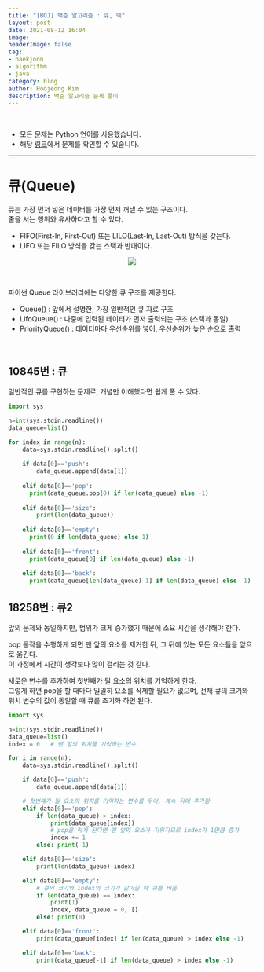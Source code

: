 ```yaml
---
title: "[BOJ] 백준 알고리즘 : 큐, 덱"
layout: post
date: 2021-08-12 16:04
image:
headerImage: false
tag:
- baekjoon
- algorithm
- java
category: blog
author: Hoojeong Kim
description: 백준 알고리즘 문제 풀이
---
```

<br/>

* 모든 문제는 Python 언어를 사용했습니다.
* 해당 <a href="https://www.acmicpc.net/step/12" target="_blank">링크</a>에서 문제를 확인할 수 있습니다.

---

# 큐(Queue)
큐는 가장 먼저 넣은 데이터를 가장 먼저 꺼낼 수 있는 구조이다.  
줄을 서는 행위와 유사하다고 할 수 있다.
* FIFO(First-In, First-Out) 또는 LILO(Last-In, Last-Out) 방식을 갖는다.
* LIFO 또는 FILO 방식을 갖는 스택과 반대이다.

<p align="center">
  <img src="https://www.fun-coding.org/00_Images/queue.png">
</p>
</br>

파이썬 Queue 라이브러리에는 다양한 큐 구조를 제공한다.
* Queue() : 앞에서 설명한, 가장 일반적인 큐 자료 구조
* LifoQueue() : 나중에 입력된 데이터가 먼저 출력되는 구조 (스택과 동일)
* PriorityQueue() : 데이터마다 우선순위를 넣어, 우선순위가 높은 순으로 출력
</br>

## 10845번 : 큐

일반적인 큐를 구현하는 문제로, 개념만 이해했다면 쉽게 풀 수 있다.

```python
import sys

n=int(sys.stdin.readline())
data_queue=list()

for index in range(n):
    data=sys.stdin.readline().split()
    
    if data[0]=='push':
        data_queue.append(data[1])
        
    elif data[0]=='pop':
      print(data_queue.pop(0) if len(data_queue) else -1)
            
    elif data[0]=='size':
        print(len(data_queue))
        
    elif data[0]=='empty':
      print(0 if len(data_queue) else 1)
            
    elif data[0]=='front':
      print(data_queue[0] if len(data_queue) else -1)
            
    elif data[0]=='back':
      print(data_queue[len(data_queue)-1] if len(data_queue) else -1)
```

## 18258번 : 큐2

앞의 문제와 동일하지만, 범위가 크게 증가했기 때문에 소요 시간을 생각해야 한다.  

pop 동작을 수행하게 되면 맨 앞의 요소를 제거한 뒤, 그 뒤에 있는 모든 요소들을 앞으로 옮긴다.  
이 과정에서 시간이 생각보다 많이 걸리는 것 같다.

새로운 변수를 추가하여 첫번째가 될 요소의 위치를 기억하게 한다.  
그렇게 하면 pop을 할 때마다 일일히 요소를 삭제할 필요가 없으며, 전체 큐의 크기와 위치 변수의 값이 동일할 때 큐를 초기화 하면 된다.

```python
import sys

n=int(sys.stdin.readline())
data_queue=list()
index = 0   # 맨 앞의 위치를 기억하는 변수

for i in range(n):
    data=sys.stdin.readline().split()

    if data[0]=='push':
        data_queue.append(data[1])

    # 첫번째가 될 요소의 위치를 기억하는 변수를 두어, 계속 뒤에 추가함
    elif data[0]=='pop':
        if len(data_queue) > index:
            print(data_queue[index])  
			# pop을 하게 된다면 맨 앞의 요소가 지워지므로 index가 1만큼 증가
			index += 1 
        else: print(-1)

    elif data[0]=='size':
        print(len(data_queue)-index)

    elif data[0]=='empty':
        # 큐의 크기와 index의 크기가 같아질 때 큐를 비움
        if len(data_queue) == index:
            print(1)
            index, data_queue = 0, []
        else: print(0)

    elif data[0]=='front':
        print(data_queue[index] if len(data_queue) > index else -1)

    elif data[0]=='back':
        print(data_queue[-1] if len(data_queue) > index else -1) 
```

